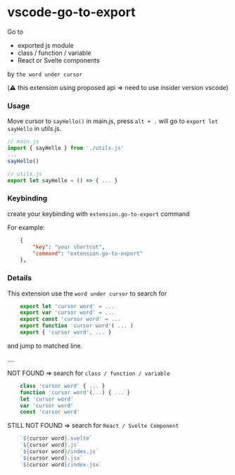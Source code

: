 # vscode-go-to-export
Go to

* exported js module
* class / function / variable
* React or Svelte components

by `the word under cursor`

(:warning: this extension using proposed api => need to use insider version vscode)

### Usage
Move cursor to `sayHello()` in main.js, press `alt + .` will go to `export let sayHello` in utils.js.

```js
// main.js
import { sayHello } from './utils.js'
...
sayHello()

// utils.js
export let sayHello = () => { ... }
```

### Keybinding
create your keybinding with `extension.go-to-export` command

For example:
```json
    {
        "key": "your shortcut",
        "command": "extension.go-to-export"
    },
```

### Details
This extension use the `word under cursor` to search for

```js
    export let 'cursor word' = ...
    export var 'cursor word' = ...
    export const 'cursor word' = ...
    export function 'cursor word'( ... )
    export { 'cursor word', ... }
```
and jump to matched line.

....

NOT FOUND => search for `class / function / variable`

```js
    class 'cursor word' { ... }
    function 'cursor word'(...) { ... }
    let 'cursor word'
    var 'cursor word'
    const 'cursor word'
```

STILL NOT FOUND => search for `React / Svelte Component`

```js
    `${cursor word}.svelte`
    `${cursor word}.js`
    `${cursor word}/index.js`
    `${cursor word}.jsx`
    `${cursor word}/index.jsx`
```

